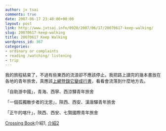 ```yaml
---
author: jx tsai
comments: true
date: 2007-06-17 23:40:00+00:00
layout: post
link: http://www.jxtsai.info/0928/2007/06/17/20070617-keep-walking/
slug: 20070617-keep-walking
title: 20070617 Keep Walking
wordpress_id: 367
categories:
- ordinary or complaints
- reading /watching/ listening
- trip
---
```


我的旅程結束了，不過有些東西的流浪卻不應該停止。我把路上讀完的幾本書放在各地的青年旅舍，真應該[上網登錄它變成行書](http://www.bookcrossing.com/)，看看會流落到什麼地方去。

  
「自助游中國」，青海、西寧、西涼驛青年旅舍  
  
「一個孤獨散步者的沈思」，陝西、西安、漢唐驛青年旅舍  
  
「正午的喀什」，陝西、西安、七賢國際青年旅舍  
  
[Crossing Book](http://public1.ntl.gov.tw/publish/bookboom/019/47.htm)介紹1, [介紹2](http://blog.roodo.com/fredjame/archives/38920.html)

  
  
  

